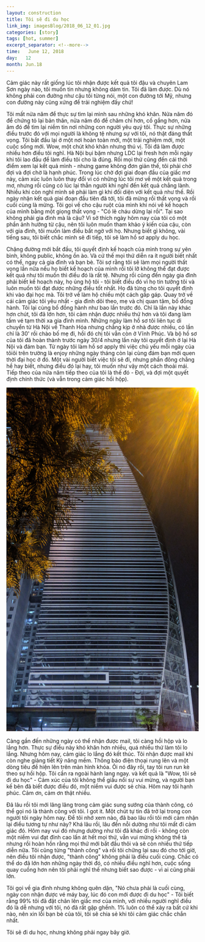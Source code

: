 ```yaml
---
layout: construction
title: Tôi sẽ đi du học
link_img: imagesBlog/2018_06_12_01.jpg
categories: [story]
tags: [hot, summer]
excerpt_separator: <!--more-->
time:   June 12, 2018
day:   12
month: Jun.18
---
```

Cảm giác này rất giống lúc tôi nhận được kết quả tôi đậu và chuyên Lam Sơn ngày nào, tôi muốn tin nhưng không dám tin. Tôi đã làm được. Dù nó không phải con đường như cậu tôi từng nói, một con đường tới Mỹ, nhưng con đường này cũng xứng để trải nghiệm đấy chứ!
<!--more-->

Tôi mất nửa năm để thực sự tìm lại mình sau những khó khăn. Nửa năm đó để chứng tỏ lại bản thân, nửa năm đó để chăm chỉ hơn, cố gắng hơn, nửa ăm đó để tìm lại niềm tin nơi những con người yêu quý tôi. Thực sự những điều trước đó với mọi người là không tệ nhưng sự với tôi, nó thật đáng thất vọng. Tôi bắt đầu lại ở một nơi hoàn toàn mới, một trải nghiệm mới, một cuộc sống mới. Wow, một chút khó khăn nhưng thú vị. Tôi đã làm được nhiều hơn điều tôi nghĩ. Hà Nội bụi bặm nhưng LDC lại fresh hơn mỗi ngày khi tôi lao đầu để làm điều tôi cho là đúng. Rồi mọi thứ cũng đến cái thời điểm xem lại kết quả mình - nhưng game không đơn giản thế, tôi phải chờ đợi và đợi chờ là hạnh phúc. Trong lúc chờ đợi giai đoạn đầu của giấc mơ này, cảm xúc luôn luôn thay đổi vi có những lúc tôi mơ về một kết quả trong mơ, nhưng rồi cũng có lúc lại thẫn người khi nghĩ đến kết quả chẳng lành. Nhiều khi còn nghĩ mình sẽ phải làm gì khi đối diện với kết quả như thế. Rồi ngày nhận kết quả giai đoạn đầu tiên đã tới, tôi đã mừng rồi thất vọng và rồi cuối cùng là mừng. Tôi gọi về cho cậu ruột của mình khi nói về kế hoạch của mình bằng một giọng thất vọng - "Có lẽ cháu dừng lại rồi". Tại sao không phải gia đình mà là cậu? Vì sở thích ngày hôm nay của tôi có một phần ảnh hưởng từ cậu, nên tôi luôn muốn tham khảo ý kiến của cậu, còn với gia đình, tôi muốn làm điều bất ngờ với họ. Nhưng biết gì không, vài tiếng sau, tôi biết chắc mình sẽ đi tiếp, tôi sẽ làm hồ sơ apply du học.

Chặng đường mới bắt đầu, tôi quyết định kế hoạch của mình trong sự yên bình, không public, không ồn ào. Và cứ thế mọi thứ diễn ra ít người biết nhất có thể, ngay cả gia đình và bạn bè. Tôi sợ rằng tôi sẽ làm mọi người thất vọng lần nữa nếu họ biết kế hoạch của mình rồi tôi lỡ không thể đạt được kết quả như tôi muốn thì điều đó là rất tệ. Nhưng rồi cũng đến ngày gia đình phải biết kế hoạch này, họ ủng hộ tôi - tôi biết điều đó vì họ tin tưởng tôi và luôn muốn tôi đạt được những điều tốt nhất. Họ đã từng cho tôi quyết định khi vào đại học mà. Tôi trở về làm hộ chiếu một cách gấp gáp. Quay trở về cái cảm giác tôi yêu nhất - gia đình dõi theo, mẹ và chị quan tâm, bố đồng hành. Tôi lại cùng bố đồng hành như bao lần trước đó. Chỉ là lần này khác hơn chút, tôi đã lớn hơn, tôi cảm nhận được nhiều thứ hơn và tôi đang làm tấm vé tạm thời xa gia đình mình. Những ngày làm hồ sơ tôi liên tục di chuyển từ Hà Nội về Thanh Hóa nhưng chẳng kịp ở nhà được nhiều, có lần chỉ là 30' rồi chào bố mẹ đi, hồi đó chị tôi vẫn còn ở Vĩnh Phúc. Và bộ hồ sơ của tôi đã hoàn thành trước ngày 30/4 nhưng lần này tôi quyết định ở lại Hà Nội và đám bạn. Từ ngày tôi làm hồ sơ apply thì việc chủ yếu mỗi ngày của tôiôi trên trường là enjoy những ngày tháng còn lại cùng đám bạn mới quen thời đại học ở đó. Một vài người biết việc tôi sẽ đi, nhưng phần đông chẳng hề hay biết, nhưng điều đó lại hay, tôi muốn như vậy một cách thoải mái. Tiếp theo của nửa năm tiếp theo của tôi là thế đó - Đợi, và đợi một quyết định chính thức (và vẫn trong cảm giác hồi hộp).

<img class="rounded w-100" alt="Image" src="imagesBlog/2018_06_12_02.jpg">

Càng gần đến những ngày có thể nhận được mail, tôi càng hồi hộp và lo lắng hơn. Thực sự điều này khó khăn hơn nhiều, quá nhiều thứ làm tôi lo lắng. Nhưng hôm nay, cảm giác lo lắng đó kết thúc. Tôi nhận được mail khi còn nghe giảng tiết Kỹ năng mềm. Thông báo điện thoại rung lên và một dòng tiêu đề hiện lên trên màn hình khóa. Ôi nó đây rồi, tay tôi run run kè theo sự hồi hộp. Tôi cần ra ngoài hành lang ngay. và kết quả là "Wow, tôi sẽ đi du học" - Cảm xúc của tôi không thể giấu nổi sự vui mừng, và người bạn kế bên đã biết được điều đó, một niềm vui được sẻ chia. Hôm nay tôi hạnh phúc. Cảm ơn, cảm ơn thật nhiều.

Đã lâu rồi tôi mới lâng lâng trong cảm giác sung sướng của thành công, có thể gọi nó là thành công với tôi. I got it. Một chút tự tin đã trở lại trong con người tôi ngày hôm nay. Để tôi nhớ xem nào, đã bao lâu rồi tôi mới cảm nhận lại điều tương tự như này? Khá lâu rồi, lâu đến nỗi dường như tôi mất đi cảm giác đó. Hôm nay vui đó nhưng dường như tôi đã khác đi rồi - không còn một niềm vui đạt đỉnh cao lấn át hết mọi thứ, vẫn vui mừng không thể tả nhưng rồi hoàn hồn rằng mọi thứ mới bắt đầu thôi và sẽ còn nhiều thứ tiếp diễn nữa. Tôi cũng từng "thành công" và rồi tôi chững lại sau đó cho tới giờ, nên điều tôi nhận được, "thành công" không phải là điều cuối cùng. Chắc có thể do đã lớn hơn những ngày thời đó, có nhiều điều nghĩ hơn, cuộc sống quay cuồng hơn nên tôi phải nghĩ thế nhưng biết sao được - vì ai cũng phải lớn.

Tôi gọi về gia đình nhưng không quên dặn, "Nó chưa phải là cuối cùng, ngày con nhận được vé máy bay, lúc đó con mới được đi du học" - Tôi biết rằng 99% tôi đã đặt chân lên giấc mơ của mình, với nhiều người nghĩ điều đó là dễ nhưng với tôi, nó đã rất gập ghềnh. 1% luôn có thể xảy ra bất cứ khi nào, nên xin lỗi bạn bè của tôi, tôi sẽ chia sẻ khi tôi cảm giác chắc chắn nhất.

Tôi sẽ đi du học, nhưng không phải ngay bây giờ.